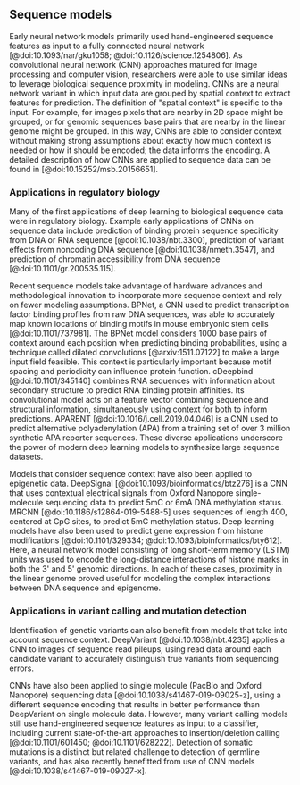 ## Sequence models

Early neural network models primarily used hand-engineered sequence features as input to a fully connected neural network [@doi:10.1093/nar/gku1058; @doi:10.1126/science.1254806].
As convolutional neural network (CNN) approaches matured for image processing and computer vision, researchers were able to use similar ideas to leverage biological sequence proximity in modeling.
CNNs are a neural network variant in which input data are grouped by spatial context to extract features for prediction.
The definition of "spatial context" is specific to the input.
For example, for images pixels that are nearby in 2D space might be grouped, or for genomic sequences base pairs that are nearby in the linear genome might be grouped.
In this way, CNNs are able to consider context without making strong assumptions about exactly how much context is needed or how it should be encoded; the data informs the encoding.
A detailed description of how CNNs are applied to sequence data can be found in [@doi:10.15252/msb.20156651].

### Applications in regulatory biology

Many of the first applications of deep learning to biological sequence data were in regulatory biology.
Example early applications of CNNs on sequence data include prediction of binding protein sequence specificity from DNA or RNA sequence [@doi:10.1038/nbt.3300], prediction of variant effects from noncoding DNA sequence [@doi:10.1038/nmeth.3547], and prediction of chromatin accessibility from DNA sequence [@doi:10.1101/gr.200535.115].

Recent sequence models take advantage of hardware advances and methodological innovation to incorporate more sequence context and rely on fewer modeling assumptions.
BPNet, a CNN used to predict transcription factor binding profiles from raw DNA sequences, was able to accurately map known locations of binding motifs in mouse embryonic stem cells [@doi:10.1101/737981].
The BPNet model considers 1000 base pairs of context around each position when predicting binding probabilities, using a technique called dilated convolutions [@arxiv:1511.07122] to make a large input field feasible.
This context is particularly important because motif spacing and periodicity can influence protein function.
cDeepbind [@doi:10.1101/345140] combines RNA sequences with information about secondary structure to predict RNA binding protein affinities.
Its convolutional model acts on a feature vector combining sequence and structural information, simultaneously using context for both to inform predictions.
APARENT [@doi:10.1016/j.cell.2019.04.046] is a CNN used to predict alternative polyadenylation (APA) from a training set of over 3 million synthetic APA reporter sequences.
These diverse applications underscore the power of modern deep learning models to synthesize large sequence datasets.

Models that consider sequence context have also been applied to epigenetic data.
DeepSignal [@doi:10.1093/bioinformatics/btz276] is a CNN that uses contextual electrical signals from Oxford Nanopore single-molecule sequencing data to predict 5mC or 6mA DNA methylation status.
MRCNN [@doi:10.1186/s12864-019-5488-5] uses sequences of length 400, centered at CpG sites, to predict 5mC methylation status.
Deep learning models have also been used to predict gene expression from histone modifications [@doi:10.1101/329334; @doi:10.1093/bioinformatics/bty612].
Here, a neural network model consisting of long short-term memory (LSTM) units was used to encode the long-distance interactions of histone marks in both the 3' and 5' genomic directions.
In each of these cases, proximity in the linear genome proved useful for modeling the complex interactions between DNA sequence and epigenome.

### Applications in variant calling and mutation detection

Identification of genetic variants can also benefit from models that take into account sequence context.
DeepVariant [@doi:10.1038/nbt.4235] applies a CNN to images of sequence read pileups, using read data around each candidate variant to accurately distinguish true variants from sequencing errors.
<!-- could mention GATK4 here which uses a CNN, although nothing has been published? -->
<!-- https://gatkforums.broadinstitute.org/gatk/discussion/10996/deep-learning-in-gatk4 -->
CNNs have also been applied to single molecule (PacBio and Oxford Nanopore) sequencing data [@doi:10.1038/s41467-019-09025-z], using a different sequence encoding that results in better performance than DeepVariant on single molecule data.
However, many variant calling models still use hand-engineered sequence features as input to a classifier, including current state-of-the-art approaches to insertion/deletion calling [@doi:10.1101/601450; @doi:10.1101/628222].
Detection of somatic mutations is a distinct but related challenge to detection of germline variants, and has also recently benefitted from use of CNN models [@doi:10.1038/s41467-019-09027-x].

